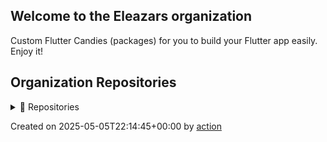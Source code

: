 ## Welcome to the Eleazars organization

Custom Flutter Candies (packages) for you to build your Flutter app easily. Enjoy it!

## Organization Repositories

<details><summary>📖 Repositories</summary>

| Name | Description | Stars | Latest Commit | Topics |
| ---- | --- | ----------- | ------------- | ------ |
| [repo3](https://github.com/EleazarNathanOrg/repo3) | <no description> | 1 | 2025-04-30T04:27:28Z | my-digital-id, utility |
| [repo1](https://github.com/EleazarNathanOrg/repo1) | <no description> | 0 | 2025-04-30T07:55:57Z | industry-utility, integration-my-digital-id, integration-powerbi |
| [repo2](https://github.com/EleazarNathanOrg/repo2) | <no description> | 0 | 2025-04-30T04:11:30Z |  |
| [mytemplate](https://github.com/EleazarNathanOrg/mytemplate) | <no description> | 0 | 2025-04-30T04:14:02Z |  |


</details>

Created on 2025-05-05T22:14:45+00:00 by [action](https://github.com/CaiJingLong/action-org-repo-list.git)

